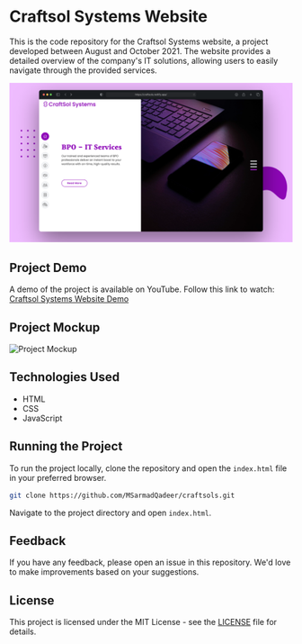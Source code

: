 # Craftsol Systems Website

This is the code repository for the Craftsol Systems website, a project developed between August and October 2021. The website provides a detailed overview of the company's IT solutions, allowing users to easily navigate through the provided services.

![Project Mockup](./assets/images/readme/craftsols_banner.png)

## Project Demo

A demo of the project is available on YouTube. Follow this link to watch: [Craftsol Systems Website Demo](https://www.youtube.com/watch?v=5fXVmwy9jhs)

## Project Mockup

![Project Mockup](./assets/images/readme/craftsols_showcase.png)

## Technologies Used

- HTML
- CSS
- JavaScript

## Running the Project

To run the project locally, clone the repository and open the `index.html` file in your preferred browser.

```bash
git clone https://github.com/MSarmadQadeer/craftsols.git
```

Navigate to the project directory and open `index.html`.

## Feedback

If you have any feedback, please open an issue in this repository. We'd love to make improvements based on your suggestions.

## License

This project is licensed under the MIT License - see the [LICENSE](LICENSE) file for details.
